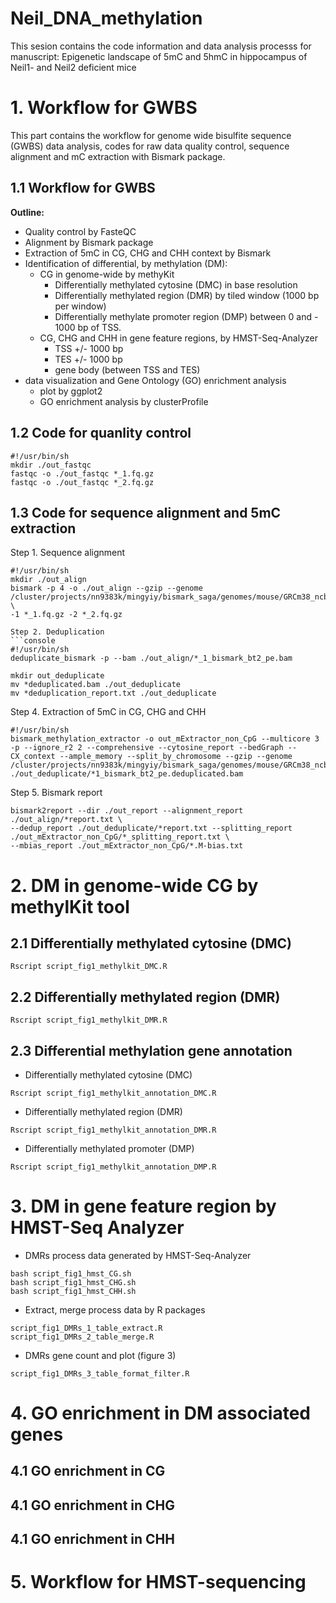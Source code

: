 # Neil_DNA_methylation


This sesion contains the code information and data analysis processs for manuscript: Epigenetic landscape of 5mC and 5hmC in hippocampus of Neil1- and Neil2 deficient mice

# 1. Workflow for GWBS

This part contains the workflow for genome wide bisulfite sequence (GWBS) data analysis, codes for raw data quality control, sequence alignment and mC extraction with Bismark package.

## 1.1 Workflow for GWBS
**Outline:**
+ Quality control by FasteQC
+ Alignment by Bismark package
+ Extraction of 5mC in CG, CHG and CHH context by Bismark
+ Identification of differential, by methylation (DM):
    - CG in genome-wide by methyKit 
        - Differentially methylated cytosine (DMC) in base resolution
        - Differentially methylated region (DMR) by tiled window (1000 bp per window)
        - Differentially methylate promoter region (DMP) between 0 and - 1000 bp of TSS. 
    - CG, CHG and CHH in gene feature regions, by HMST-Seq-Analyzer
        - TSS +/- 1000 bp
        - TES +/- 1000 bp
        - gene body (between TSS and TES)
+ data visualization and Gene Ontology (GO) enrichment analysis
    - plot by ggplot2
    - GO enrichment analysis by clusterProfile

## 1.2 Code for quanlity control
```console
#!/usr/bin/sh
mkdir ./out_fastqc
fastqc -o ./out_fastqc *_1.fq.gz
fastqc -o ./out_fastqc *_2.fq.gz
```
## 1.3 Code for sequence alignment and 5mC extraction
Step 1. Sequence alignment
```console
#!/usr/bin/sh
mkdir ./out_align
bismark -p 4 -o ./out_align --gzip --genome /cluster/projects/nn9383k/mingyiy/bismark_saga/genomes/mouse/GRCm38_ncbi/ \
-1 *_1.fq.gz -2 *_2.fq.gz

Step 2. Deduplication
```console
#!/usr/bin/sh
deduplicate_bismark -p --bam ./out_align/*_1_bismark_bt2_pe.bam

mkdir out_deduplicate 
mv *deduplicated.bam ./out_deduplicate
mv *deduplication_report.txt ./out_deduplicate
```

Step 4. Extraction of 5mC in CG, CHG and CHH 
```console
#!/usr/bin/sh
bismark_methylation_extractor -o out_mExtractor_non_CpG --multicore 3 -p --ignore_r2 2 --comprehensive --cytosine_report --bedGraph --CX_context --ample_memory --split_by_chromosome --gzip --genome /cluster/projects/nn9383k/mingyiy/bismark_saga/genomes/mouse/GRCm38_ncbi/ ./out_deduplicate/*1_bismark_bt2_pe.deduplicated.bam
```

Step 5. Bismark report
```console
bismark2report --dir ./out_report --alignment_report ./out_align/*report.txt \
--dedup_report ./out_deduplicate/*report.txt --splitting_report ./out_mExtractor_non_CpG/*_splitting_report.txt \
--mbias_report ./out_mExtractor_non_CpG/*.M-bias.txt 
```

# 2. DM in genome-wide CG by methylKit tool
## 2.1 Differentially methylated cytosine (DMC)
```console
Rscript script_fig1_methylkit_DMC.R
```
## 2.2 Differentially methylated region (DMR)
```console
Rscript script_fig1_methylkit_DMR.R
```
## 2.3 Differential methylation gene annotation

- Differentially methylated cytosine (DMC)
```console
Rscript script_fig1_methylkit_annotation_DMC.R
```
- Differentially methylated region (DMR)
```console
Rscript script_fig1_methylkit_annotation_DMR.R
```
- Differentially methylated promoter (DMP)
```console
Rscript script_fig1_methylkit_annotation_DMP.R
```

# 3. DM in gene feature region by HMST-Seq Analyzer
- DMRs process data generated by HMST-Seq-Analyzer
```console
bash script_fig1_hmst_CG.sh
bash script_fig1_hmst_CHG.sh
bash script_fig1_hmst_CHH.sh
```
- Extract, merge process data by R packages
```console
script_fig1_DMRs_1_table_extract.R 
script_fig1_DMRs_2_table_merge.R 
```
- DMRs gene count and plot (figure 3)
```console
script_fig1_DMRs_3_table_format_filter.R
```

# 4. GO enrichment in DM associated genes
## 4.1 GO enrichment in CG
## 4.1 GO enrichment in CHG
## 4.1 GO enrichment in CHH

# 5. Workflow for HMST-sequencing

